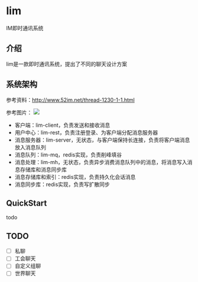 # lim
IM即时通讯系统

## 介绍
lim是一款即时通讯系统，提出了不同的聊天设计方案

## 系统架构
参考资料：http://www.52im.net/thread-1230-1-1.html  

参考图片：
![](http://www.52im.net/data/attachment/forum/201904/30/125435sjtx5taw9atxw5wh.jpg)

- 客户端：lim-client，负责发送和接收消息
- 用户中心：lim-rest，负责注册登录、为客户端分配消息服务器
- 消息服务器：lim-server，无状态，与客户端保持长连接，负责将客户端消息放入消息队列
- 消息队列：lim-mq，redis实现，负责削峰填谷
- 消息处理：lim-mh，无状态，负责异步消费消息队列中的消息，将消息写入消息存储库和消息同步库
- 消息存储库和索引：redis实现，负责持久化会话消息
- 消息同步库：redis实现，负责写扩散同步

## QuickStart
todo

## TODO
* [ ] 私聊
* [ ] 工会聊天
* [ ] 自定义组聊
* [ ] 世界聊天
